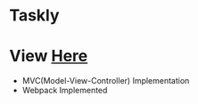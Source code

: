 # Taskly 
# View [Here](https://mr-turquoize.github.io/Taskly/)
- MVC(Model-View-Controller) Implementation
- Webpack Implemented

